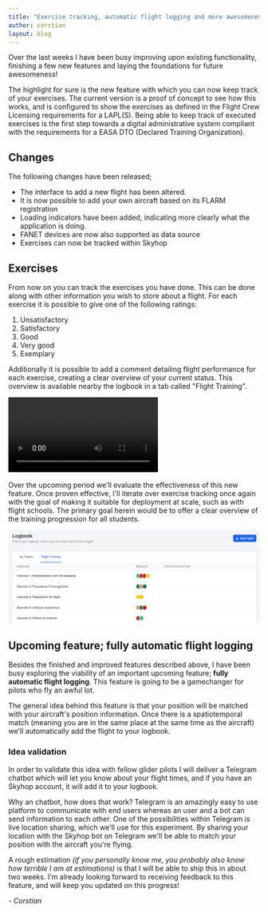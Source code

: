 ```yaml
---
title: "Exercise tracking, automatic flight logging and more awesomeness"
author: corstian
layout: blog
---
```


Over the last weeks I have been busy improving upon existing functionality, finishing a few new features and laying the foundations for future awesomeness!

The highlight for sure is the new feature with which you can now keep track of your exercises. The current version is a proof of concept to see how this works, and is configured to show the exercises as defined in the Flight Crew Licensing requirements for a LAPL(S). Being able to keep track of executed exercises is the first step towards a digital administrative system compliant with the requirements for a EASA DTO (Declared Training Organization).


## Changes
The following changes have been released;

- The interface to add a new flight has been altered.
- It is now possible to add your own aircraft based on its FLARM registration
- Loading indicators have been added, indicating more clearly what the application is doing.
- FANET devices are now also supported as data source
- Exercises can now be tracked within Skyhop


## Exercises

From now on you can track the exercises you have done. This can be done along with other information you wish to store about a flight. For each exercise it is possible to give one of the following ratings:

1. Unsatisfactory
2. Satisfactory
3. Good
4. Very good
5. Exemplary

Additionally it is possible to add a comment detailing flight performance for each exercise, creating a clear overview of your current status. This overview is available nearby the logbook in a tab called "Flight Training".

<video class="w-full shadow-lg rounded-lg my-10 max-w-sm mx-auto" autoplay loop>
  <source src="/assets/images/Screen Recording 2020-07-12 at 16.09.33.mov">
</video>

Over the upcoming period we'll evaluate the effectiveness of this new feature. Once proven effective, I'll iterate over exercise tracking once again with the goal of making it suitable for deployment at scale, such as with flight schools. The primary goal herein would be to offer a clear overview of the training progression for all students.

<img class="relative mx-auto rounded-lg shadow-lg" src="/assets/images/Annotation 2020-07-14 175904.jpg" alt="Progression of flight training as shown in Skyhop" />


## Upcoming feature; fully automatic flight logging

Besides the finished and improved features described above, I have been busy exploring the viability of an important upcoming feature; **fully automatic flight logging**. This feature is going to be a gamechanger for pilots who fly an awful lot.

The general idea behind this feature is that your position will be matched with your aircraft's position information. Once there is a spatiotemporal match (meaning you are in the same place at the same time as the aircraft) we'll automatically add the flight to your logbook.

### Idea validation
In order to validate this idea with fellow glider pilots I will deliver a Telegram chatbot which will let you know about your flight times, and if you have an Skyhop account, it will add it to your logbook.

Why an chatbot, how does that work? Telegram is an amazingly easy to use platform to communicate with end users whereas an user and a bot can send information to each other. One of the possibilities within Telegram is live location sharing, which we'll use for this experiment. By sharing your location with the Skyhop bot on Telegram we'll be able to match your position with the aircraft you're flying.

A rough estimation *(if you personally know me, you probably also know how terrible I am at estimations)* is that I will be able to ship this in about two weeks. I'm already looking forward to receiving feedback to this feature, and will keep you updated on this progress!




*- Corstian*

